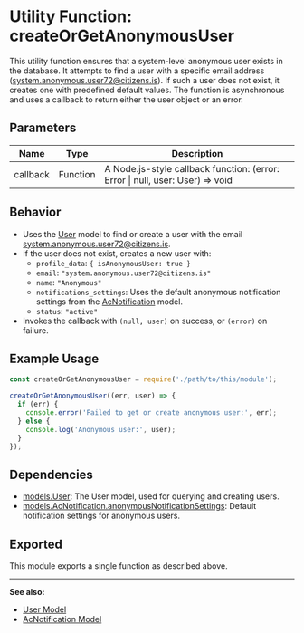 # Utility Function: createOrGetAnonymousUser

This utility function ensures that a system-level anonymous user exists in the database. It attempts to find a user with a specific email address (system.anonymous.user72@citizens.is). If such a user does not exist, it creates one with predefined default values. The function is asynchronous and uses a callback to return either the user object or an error.

## Parameters

| Name     | Type       | Description                                                                 |
|----------|------------|-----------------------------------------------------------------------------|
| callback | Function   | A Node.js-style callback function: (error: Error \| null, user: User) => void |

## Behavior

- Uses the [User](../../models/index.cjs) model to find or create a user with the email system.anonymous.user72@citizens.is.
- If the user does not exist, creates a new user with:
  - `profile_data`: `{ isAnonymousUser: true }`
  - `email`: `"system.anonymous.user72@citizens.is"`
  - `name`: `"Anonymous"`
  - `notifications_settings`: Uses the default anonymous notification settings from the [AcNotification](../../models/index.cjs) model.
  - `status`: `"active"`
- Invokes the callback with `(null, user)` on success, or `(error)` on failure.

## Example Usage

```javascript
const createOrGetAnonymousUser = require('./path/to/this/module');

createOrGetAnonymousUser((err, user) => {
  if (err) {
    console.error('Failed to get or create anonymous user:', err);
  } else {
    console.log('Anonymous user:', user);
  }
});
```

## Dependencies

- [models.User](../../models/index.cjs): The User model, used for querying and creating users.
- [models.AcNotification.anonymousNotificationSettings](../../models/index.cjs): Default notification settings for anonymous users.

## Exported

This module exports a single function as described above.

---

**See also:**  
- [User Model](../../models/index.cjs)  
- [AcNotification Model](../../models/index.cjs)